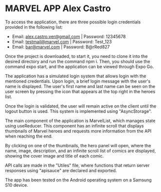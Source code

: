 # MARVEL APP Alex Castro

To access the application, there are three possible login credentials provided in the following list:

- Email: alex.castro.ver@gmail.com | Password: 12345678
- Email: testmail@marvel.com | Password: Test_123
- Email: bar@marvel.com | Password: B@rRed827

Once the project is downloaded, to start it, you need to clone it into the desired directory and run the command npm i. Then, you should use the command expo start, and the application can be viewed through Expo Go.

The application has a simulated login system that allows login with the mentioned credentials. Upon login, a brief login message with the user's name is displayed. The user's first name and last name can be seen on the user screen by pressing the icon that appears at the top right in the heroes list.

Once the login is validated, the user will remain active on the client until the logout button is used. This system is implemented using "AsyncStorage".

The main component of the application is MarvelList, which manages state using useReducer. This component has an infinite scroll that displays thumbnails of Marvel heroes and requests more information from the API when reaching the end.

By clicking on one of the thumbnails, the hero panel will open, where the name, image, description, and an infinite scroll list of comics are displayed, showing the cover image and title of each comic.

API calls are made in the "Utiles" file, where functions that return server responses using "apisauce" are declared and exported.

The app has been tested on the Android operating system on a Samsung S10 device.

